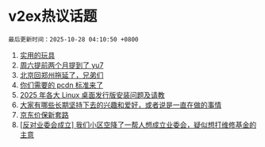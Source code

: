 # v2ex热议话题

`最后更新时间：2025-10-28 04:10:50 +0800`

1. [实用的玩具](https://www.v2ex.com/t/1168517)
1. [周六提前两个月提到了 yu7](https://www.v2ex.com/t/1168525)
1. [北京回郑州拖延了，兄弟们](https://www.v2ex.com/t/1168528)
1. [你们需要的 pcdn 标准来了](https://www.v2ex.com/t/1168507)
1. [2025 年各大 Linux 桌面发行版安装问题及请教](https://www.v2ex.com/t/1168561)
1. [大家有哪些长期坚持下去的兴趣和爱好，或者说是一直在做的事情](https://www.v2ex.com/t/1168576)
1. [京东价保新套路](https://www.v2ex.com/t/1168521)
1. [[反对业委会成立] 我们小区空降了一帮人想成立业委会，疑似想打维修基金的主意](https://www.v2ex.com/t/1168563)

